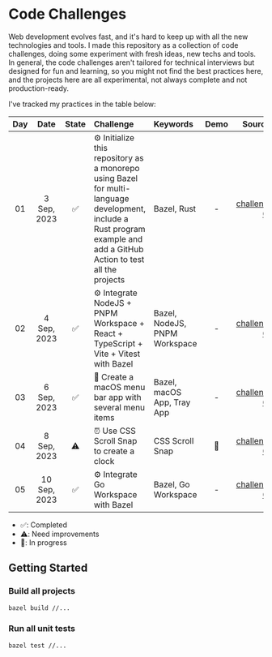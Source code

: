 # Code Challenges

Web development evolves fast, and it's hard to keep up with all the new technologies and tools.
I made this repository as a collection of code challenges, doing some experiment with fresh ideas, new techs and tools.
In general, the code challenges aren't tailored for technical interviews but designed for fun and learning, so you might not find the best practices here,
and the projects here are all experimental, not always complete and not production-ready.

I've tracked my practices in the table below:

|  Day  |     Date      | State | Challenge                                                                                                                                                               | Keywords                      | Demo |               Source Code                |
|:-----:|:-------------:|:-----:|:------------------------------------------------------------------------------------------------------------------------------------------------------------------------|:------------------------------|:----:|:----------------------------------------:|
|  01   |  3 Sep, 2023  |   ✅   | ⚙️ Initialize this repository as a monorepo using Bazel for multi-language development, include a Rust program example and add a GitHub Action to test all the projects | Bazel, Rust                   |  -   | [challenges/day-01](./challenges/day-01) |
|  02   |  4 Sep, 2023  |   ✅   | ⚙️ Integrate NodeJS + PNPM Workspace + React + TypeScript + Vite + Vitest with Bazel                                                                                    | Bazel, NodeJS, PNPM Workspace |  -   | [challenges/day-02](./challenges/day-02) |
|  03   |  6 Sep, 2023  |   ✅   | 🍎 Create a macOS menu bar app with several menu items                                                                                                                  | Bazel, macOS App, Tray App    |  -   | [challenges/day-03](./challenges/day-03) |
|  04   |  8 Sep, 2023  |  ⚠️   | ⏰ Use CSS Scroll Snap to create a clock                                                                                                                                 | CSS Scroll Snap               |  🚧  | [challenges/day-04](./challenges/day-04) |
| 05 | 10 Sep, 2023 |   ✅   | ⚙️ Integrate Go Workspace with Bazel                                                                                                                                    | Bazel, Go Workspace           |  -   | [challenges/day-05](./challenges/day-05) |

- ✅: Completed
- ⚠️: Need improvements
- 🚧: In progress

## Getting Started

### Build all projects

```bash
bazel build //...
```

### Run all unit tests

```bash
bazel test //...
```